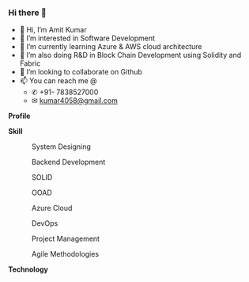 ### Hi there 👋

- 👋 Hi, I’m Amit Kumar
- 👀 I’m interested in Software Development
- 🌱 I’m currently learning Azure & AWS cloud architecture
- 🌱 I’m also doing R&D in Block Chain Development using Solidity and Fabric
- 👯 I’m looking to collaborate on Github
- 📫 You can reach me @
    - ✆ +91- 7838527000
    - ✉ kumar4058@gmail.com
 
<b> Profile </b> <br/>
   

<b> Skill </b>
<ul>
<ol>System Designing </ol>
<ol>Backend Development</ol>
<ol>SOLID</ol>
<ol>OOAD</ol>
<ol>Azure Cloud</ol>
<ol>DevOps</ol>
<ol>Project Management</ol>
<ol>Agile Methodologies</ol>
</ul>

<b> Technology </b>


